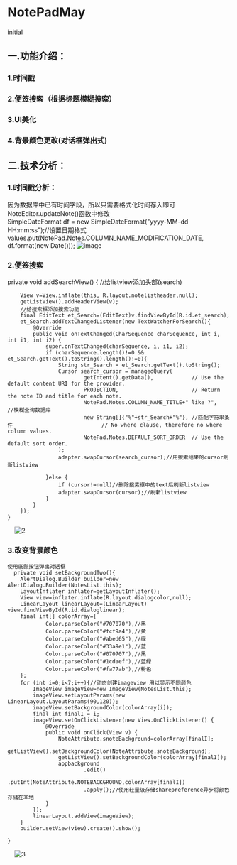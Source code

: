 # NotePadMay
initial
## 一.功能介绍：
### 1.时间戳</br>
### 2.便签搜索（根据标题模糊搜索）</br>
### 3.UI美化</br>
### 4.背景颜色更改(对话框弹出式)</br>
## 二.技术分析：
### 1.时间戳分析：</br>
因为数据库中已有时间字段，所以只需要格式化时间存入即可</br>
NoteEditor.updateNote()函数中修改</br>
        SimpleDateFormat df = new SimpleDateFormat("yyyy-MM-dd HH:mm:ss");//设置日期格式</br>
        values.put(NotePad.Notes.COLUMN_NAME_MODIFICATION_DATE, df.format(new Date()));
         ![image](http://a3.qpic.cn/psb?/V139AMkR4Vdea0/*GO9xy7hf*IdT4C0OOVpVktcwdq3pXIwiTlvzAR3qgI!/b/dG0BAAAAAAAA&bo=VwFvAlcBbwIDACU!&rf=viewer_4)
 ### 2.便签搜索
   private void addSearchView() 
   {
        //给listview添加头部(search)
        
        View v=View.inflate(this, R.layout.notelistheader,null);
        getListView().addHeaderView(v);
        //给搜索框添加搜索功能
        final EditText et_Search=(EditText)v.findViewById(R.id.et_search);
        et_Search.addTextChangedListener(new TextWatcherForSearch(){
            @Override
            public void onTextChanged(CharSequence charSequence, int i, int i1, int i2) {
                super.onTextChanged(charSequence, i, i1, i2);
                if (charSequence.length()!=0 && et_Search.getText().toString().length()!=0){
                    String str_Search = et_Search.getText().toString();
                    Cursor search_cursor = managedQuery(
                            getIntent().getData(),            // Use the default content URI for the provider.
                            PROJECTION,                       // Return the note ID and title for each note.
                            NotePad.Notes.COLUMN_NAME_TITLE+" like ?",     //模糊查询数据库
                            new String[]{"%"+str_Search+"%"}, //匹配字符串条件                            // No where clause, therefore no where column values.
                            NotePad.Notes.DEFAULT_SORT_ORDER  // Use the default sort order.
                    );
                    adapter.swapCursor(search_cursor);//用搜索结果的cursor刷新listview

                }else {
                    if (cursor!=null)//删除搜索框中的text后刷新listview
                    adapter.swapCursor(cursor);//刷新listview
                }
            }
        });
    }
     ![2](http://a3.qpic.cn/psb?/V139AMkR4Vdea0/C64DaQ8ukOZX3Zw5aqhoXbQbUqGqcqsiiJ0bJN2kU20!/b/dIIBAAAAAAAA&bo=RwFIAkcBSAIDACU!&rf=viewer_4)
 ### 3.改变背景颜色
    使用底部按钮弹出对话框
      private void setBackgroundTwo(){
        AlertDialog.Builder builder=new AlertDialog.Builder(NotesList.this);
        LayoutInflater inflater=getLayoutInflater();
        View view=inflater.inflate(R.layout.dialogcolor,null);
        LinearLayout linearLayout=(LinearLayout) view.findViewById(R.id.dialoglinear);
        final int[] colorArray={
                Color.parseColor("#707070"),//黑
                Color.parseColor("#fcf9a4"),//黄
                Color.parseColor("#abed65"),//绿
                Color.parseColor("#33a9e1"),//蓝
                Color.parseColor("#070707"),//黑
                Color.parseColor("#1cdaef"),//蓝绿
                Color.parseColor("#fa77ab"),//粉色
        };
        for (int i=0;i<7;i++){//动态创建imageview 用以显示不同颜色
            ImageView imageView=new ImageView(NotesList.this);
            imageView.setLayoutParams(new LinearLayout.LayoutParams(90,120));
            imageView.setBackgroundColor(colorArray[i]);
            final int finalI = i;
            imageView.setOnClickListener(new View.OnClickListener() {
                @Override
                public void onClick(View v) {
                    NoteAttribute.snoteBackground=colorArray[finalI];
                    getListView().setBackgroundColor(NoteAttribute.snoteBackground);
                    getListView().setBackgroundColor(colorArray[finalI]);
                    appbackground
                            .edit()
                            .putInt(NoteAttribute.NOTEBACKGROUND,colorArray[finalI])
                            .apply();//使用轻量级存储sharepreference异步将颜色存储在本地
                }
            });
            linearLayout.addView(imageView);
        }
        builder.setView(view).create().show();

    }
     ![3](http://a1.qpic.cn/psb?/V139AMkR4Vdea0/bCiV3OChUGoQ0yepcK.SCWe9yUzqj6k*RgpmRPLXhrc!/b/dG4BAAAAAAAA&bo=RwFIAkcBSAIDACU!&rf=viewer_4)

